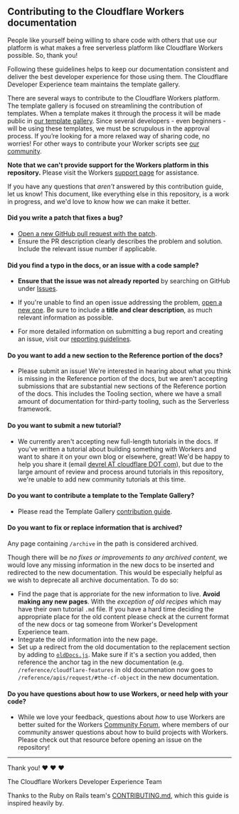 ## Contributing to the Cloudflare Workers documentation

People like yourself being willing to share code with others that use our platform is what makes a free serverless platform like Cloudflare Workers possible. So, thank you!

Following these guidelines helps to keep our documentation consistent and deliver the best developer experience for those using them. The Cloudflare Developer Experience team maintains the template gallery.

There are several ways to contribute to the Cloudflare Workers platform. The template gallery is focused on streamlining the contribution of templates. When a template makes it through the process it will be made public in [our template gallery](https://workers.cloudflare.com/docs/templates/). Since several developers - even beginners - will be using these templates, we must be scrupulous in the approval process. If you’re looking for a more relaxed way of sharing code, no worries! For other ways to contribute your Worker scripts see [our community](https://community.cloudflare.com/c/developers/workers).

**Note that we can't provide support for the Workers platform in this repository.** Please visit the Workers [support page](https://support.cloudflare.com/hc/en-us/sections/360000215372-Cloudflare-Workers) for assistance.

If you have any questions that _aren't_ answered by this contribution guide, let us know! This document, like everything else in this repository, is a work in progress, and we'd love to know how we can make it better.

#### **Did you write a patch that fixes a bug?**

* [Open a new GitHub pull request with the patch](https://github.com/cloudflare/cloudflare-docs/compare).
* Ensure the PR description clearly describes the problem and solution. Include the relevant issue number if applicable.

#### **Did you find a typo in the docs, or an issue with a code sample?**

* **Ensure that the issue was not already reported** by searching on GitHub under [Issues](https://github.com/cloudflare/workers-dovs/issues).

* If you're unable to find an open issue addressing the problem, [open a new one](https://github.com/cloudflare/workers-docs/issues/new). Be sure to include a **title and clear description**, as much relevant information as possible.

* For more detailed information on submitting a bug report and creating an issue, visit our [reporting guidelines](https://edgeguides.rubyonrails.org/contributing_to_ruby_on_rails.html#reporting-an-issue).

#### **Do you want to add a new section to the Reference portion of the docs?**

* Please submit an issue! We're interested in hearing about what you think is missing in the Reference portion of the docs, but we aren't accepting submissions that are substantial new sections of the Reference portion of the docs. This includes the Tooling section, where we have a small amount of documentation for third-party tooling, such as the Serverless framework.

#### **Do you want to submit a new tutorial?**

* We currently aren't accepting new full-length tutorials in the docs. If you've written a tutorial about building something with Workers and want to share it on your own blog or elsewhere, great! We'd be happy to help you share it (email [devrel AT cloudflare DOT com](mailto:devrel@cloudflare.com)), but due to the large amount of review and process around tutorials in this repository, we're unable to add new community tutorials at this time.

#### **Do you want to contribute a template to the Template Gallery?**

* Please read the Template Gallery [contribution guide](content/templates/CONTRIBUTING.md).

#### **Do you want to fix or replace information that is archived?**

 Any page containing `/archive` in the path is considered archived.

 Though there will be _no fixes or improvements to any archived content_, we would love any missing information in the new docs to be inserted and redirected to the new documentation. This would be especially helpful as we wish to deprecate all archive documentation. To do so:

* Find the page that is approriate for the new information to live. **Avoid making any new pages**. With the _exception of old recipes_ which may have their own tutorial `.md` file. If you have a hard time deciding the appropriate place for the old content please check at the current format of the new docs or tag someone from Worker's Development Experience team.
* Integrate the old information into the new page.
* Set up a redirect from the old documentation to the replacement section by adding to [`oldDocs.js`](./worker/worker/data/oldDocs.js). Make sure if it's a section you added, then reference the anchor tag in the new documentation (e.g. `/reference/cloudflare-features` in old documenation now goes to `/reference/apis/request/#the-cf-object` in the new documentation.

#### **Do you have questions about how to use Workers, or need help with your code?**

* While we love your feedback, questions about _how_ to use Workers are better suited for the Workers [Community Forum](https://community.cloudflare.com/c/developers/workers), where members of our community answer questions about how to build projects with Workers. Please check out that resource before opening an issue on the repository!

---

Thank you! :heart: :heart: :heart:

The Cloudflare Workers Developer Experience Team

Thanks to the Ruby on Rails team's [CONTRIBUTING.md](https://github.com/rails/rails/blob/d2380911847a4d12a55d727b79c94188e5e074ae/CONTRIBUTING.md), which this guide is inspired heavily by.